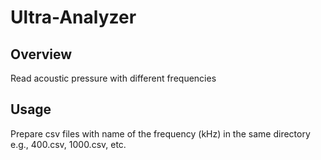 # Ultra-Analyzer
## Overview
Read acoustic pressure with different frequencies

## Usage
Prepare csv files with name of the frequency (kHz) in the same directory
e.g., 400.csv, 1000.csv, etc.
